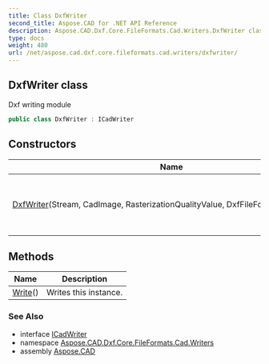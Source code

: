 ```yaml
---
title: Class DxfWriter
second_title: Aspose.CAD for .NET API Reference
description: Aspose.CAD.Dxf.Core.FileFormats.Cad.Writers.DxfWriter class. Dxf writing module
type: docs
weight: 480
url: /net/aspose.cad.dxf.core.fileformats.cad.writers/dxfwriter/
---
```

## DxfWriter class

Dxf writing module

```csharp
public class DxfWriter : ICadWriter
```

## Constructors

| Name | Description |
| --- | --- |
| [DxfWriter](dxfwriter/)(Stream, CadImage, RasterizationQualityValue, DxfFileFormat, CodePages) | Initializes a new instance of the `DxfWriter` class. |

## Methods

| Name | Description |
| --- | --- |
| [Write](../../aspose.cad.dxf.core.fileformats.cad.writers/dxfwriter/write/)() | Writes this instance. |

### See Also

* interface [ICadWriter](../../aspose.cad.fileformats.cad.dwg.pageandsection.writer/icadwriter/)
* namespace [Aspose.CAD.Dxf.Core.FileFormats.Cad.Writers](../../aspose.cad.dxf.core.fileformats.cad.writers/)
* assembly [Aspose.CAD](../../)



